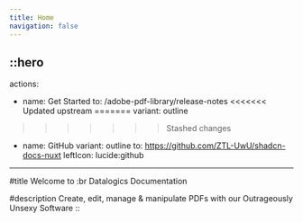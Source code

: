 ```yaml
---
title: Home
navigation: false
---
```


::hero
---
actions:
  - name: Get Started
    to: /adobe-pdf-library/release-notes
<<<<<<< Updated upstream
=======
    variant: outline
>>>>>>> Stashed changes
  - name: GitHub
    variant: outline
    to: https://github.com/ZTL-UwU/shadcn-docs-nuxt
    leftIcon: lucide:github
---
#title
Welcome to :br Datalogics Documentation

#description
Create, edit, manage & manipulate PDFs with our Outrageously Unsexy Software
::
